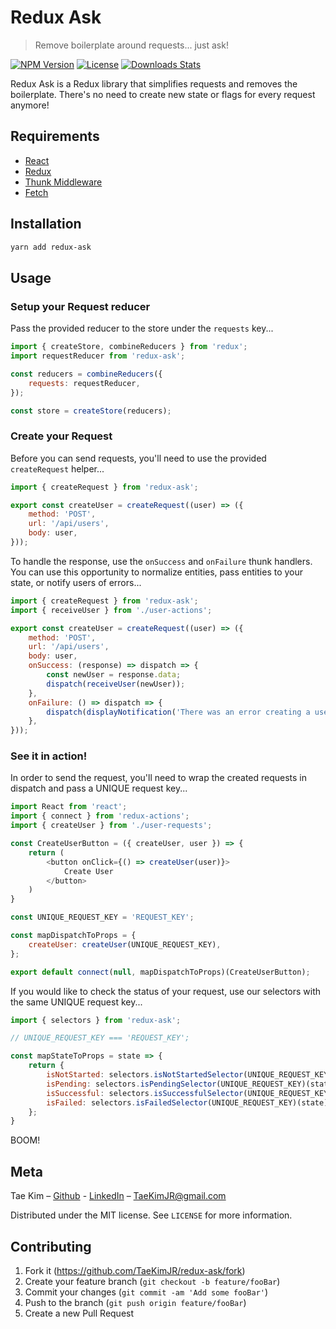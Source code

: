 # Redux Ask
> Remove boilerplate around requests... just ask!

[![NPM Version](https://img.shields.io/npm/v/redux-ask.svg)](https://www.npmjs.com/package/redux-ask)
[![License](https://img.shields.io/npm/l/redux-ask.svg)](https://www.npmjs.com/package/redux-ask)
[![Downloads Stats](https://img.shields.io/github/downloads/taekimjr/redux-ask/total.svg)](https://www.npmjs.com/package/redux-ask)

Redux Ask is a Redux library that simplifies requests and removes the boilerplate. There's no need to create new state or flags for every request anymore!

## Requirements
- [React](https://www.npmjs.com/package/react)
- [Redux](https://www.npmjs.com/package/redux)
- [Thunk Middleware](https://www.npmjs.com/package/redux-thunk)
- [Fetch](https://developer.mozilla.org/en-US/docs/Web/API/Fetch_API/Using_Fetch)

## Installation

```sh
yarn add redux-ask
```

## Usage
### Setup your Request reducer
Pass the provided reducer to the store under the `requests` key...
```javascript
import { createStore, combineReducers } from 'redux';
import requestReducer from 'redux-ask';

const reducers = combineReducers({
	requests: requestReducer,
});

const store = createStore(reducers);
```

### Create your Request
Before you can send requests, you'll need to use the provided `createRequest` helper...
```javascript
import { createRequest } from 'redux-ask';

export const createUser = createRequest((user) => ({
	method: 'POST',
	url: '/api/users',
	body: user,
}));
```

To handle the response, use the `onSuccess` and `onFailure` thunk handlers. You can use this opportunity to normalize entities, pass entities to your state, or notify users of errors...
```javascript
import { createRequest } from 'redux-ask';
import { receiveUser } from './user-actions';

export const createUser = createRequest((user) => ({
	method: 'POST',
	url: '/api/users',
	body: user,
	onSuccess: (response) => dispatch => {
		const newUser = response.data;
		dispatch(receiveUser(newUser));
	},
	onFailure: () => dispatch => {
		dispatch(displayNotification('There was an error creating a user'));
	},
}));
```


### See it in action!
In order to send the request, you'll need to wrap the created requests in dispatch and pass a UNIQUE request key...
```javascript
import React from 'react';
import { connect } from 'redux-actions';
import { createUser } from './user-requests';

const CreateUserButton = ({ createUser, user }) => {
	return (
		<button onClick={() => createUser(user)}>
			Create User
		</button>
	)
}

const UNIQUE_REQUEST_KEY = 'REQUEST_KEY';

const mapDispatchToProps = {
	createUser: createUser(UNIQUE_REQUEST_KEY),
};

export default connect(null, mapDispatchToProps)(CreateUserButton);
```

If you would like to check the status of your request, use our selectors with the same UNIQUE request key...
```javascript
import { selectors } from 'redux-ask';

// UNIQUE_REQUEST_KEY === 'REQUEST_KEY';

const mapStateToProps = state => {
	return {
		isNotStarted: selectors.isNotStartedSelector(UNIQUE_REQUEST_KEY)(state),
  		isPending: selectors.isPendingSelector(UNIQUE_REQUEST_KEY)(state),
		isSuccessful: selectors.isSuccessfulSelector(UNIQUE_REQUEST_KEY)(state),
  		isFailed: selectors.isFailedSelector(UNIQUE_REQUEST_KEY)(state),
	};
}

```

BOOM!

## Meta

Tae Kim – [Github](https://github.com/TaeKimJR) - [LinkedIn](https://www.linkedin.com/in/taekimjr/) – TaeKimJR@gmail.com

Distributed under the MIT license. See ``LICENSE`` for more information.

## Contributing
1. Fork it (<https://github.com/TaeKimJR/redux-ask/fork>)
2. Create your feature branch (`git checkout -b feature/fooBar`)
3. Commit your changes (`git commit -am 'Add some fooBar'`)
4. Push to the branch (`git push origin feature/fooBar`)
5. Create a new Pull Request